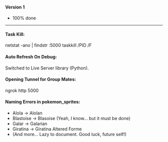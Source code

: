 #### Version 1

- 100% done

---

#### Task Kill:
netstat -ano | findstr :5000
taskkill /PID <PID> /F

#### Auto Refresh On Debug:
Switched to Live Server library (Python).

#### Opening Tunnel for Group Mates:
ngrok http 5000

#### Naming Errors in pokemon_sprites:
- Alola → Alolan
- Blastoise → Blasoise (Yeah, I know... but it must be done)
- Galar → Galarian
- Giratina → Giratina Altered Forme
- (And more... Lazy to document. Good luck, future self!)
